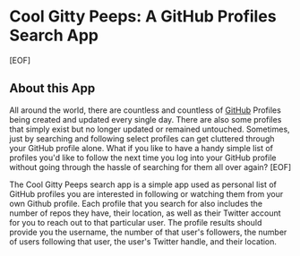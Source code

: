 # Cool Gitty Peeps: A GitHub Profiles Search App

[EOF]

## About this App

All around the world, there are countless and countless of [GitHub](https://github.com) Profiles being created and updated every single day. There are also some profiles that simply exist but no longer updated or remained untouched. Sometimes, just by searching and following select profiles can get cluttered through your GitHub profile alone. What if you like to have a handy simple list of profiles you'd like to follow the next time you log into your GitHub profile without going through the hassle of searching for them all over again?
[EOF]

The Cool Gitty Peeps search app is a simple app used as personal list of GitHub profiles you are interested in following or watching them from your own Github profile. Each profile that you search for also includes the number of repos they have, their location, as well as their Twitter account for you to reach out to that particular user. The profile results should provide you the username, the number of that user's followers, the number of users following that user, the user's Twitter handle, and their location.
